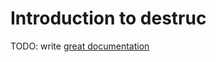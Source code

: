 # Introduction to destruc

TODO: write [great documentation](http://jacobian.org/writing/what-to-write/)
